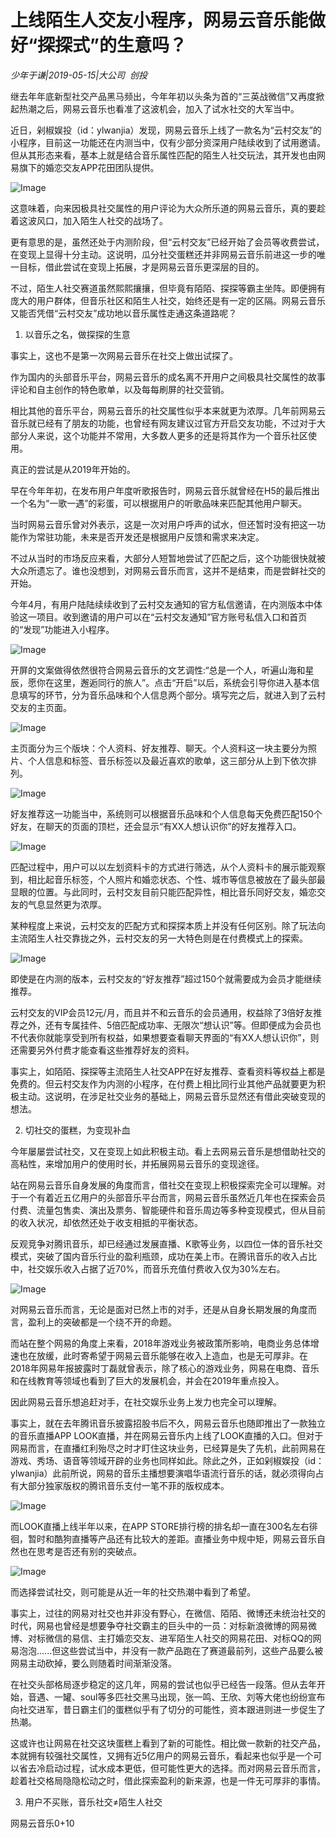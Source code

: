 # 上线陌生人交友小程序，网易云音乐能做好“探探式”的生意吗？

*少年于谦|2019-05-15|大公司 
                                                创投*

继去年年底新型社交产品黑马频出，今年年初以头条为首的“三英战微信”又再度掀起热潮之后，网易云音乐也看准了这波机会，加入了试水社交的大军当中。

近日，剁椒娱投（id：ylwanjia）发现，网易云音乐上线了一款名为“云村交友”的小程序，目前这一功能还在内测当中，仅有少部分资深用户陆续收到了试用邀请。但从其形态来看，基本上就是结合音乐属性匹配的陌生人社交玩法，其开发也由网易旗下的婚恋交友APP花田团队提供。

![Image](https://mmbiz.qpic.cn/mmbiz_png/89KlkjcF9iam3qTCx01roDqfByKRJH9XL070HOXEuGorTNX2wfYtfRBADSSYAFKSLnd4YVTqUso1c8j2ujjhQ5g/640?wx_fmt=png&tp=webp&wxfrom=5&wx_lazy=1&wx_co=1)

这意味着，向来因极具社交属性的用户评论为大众所乐道的网易云音乐，真的要趁着这波风口，加入陌生人社交的战场了。

更有意思的是，虽然还处于内测阶段，但“云村交友”已经开始了会员等收费尝试，在变现上显得十分主动。这说明，瓜分社交蛋糕还并非网易云音乐前进这一步的唯一目标，借此尝试在变现上拓展，才是网易云音乐更深层的目的。

不过，陌生人社交赛道虽然熙熙攘攘，但毕竟有陌陌、探探等霸主坐阵。即便拥有庞大的用户群体，但音乐社区和陌生人社交，始终还是有一定的区隔。网易云音乐又能否凭借“云村交友”成功地以音乐属性走通这条道路呢？

1. 以音乐之名，做探探的生意

事实上，这也不是第一次网易云音乐在社交上做出试探了。

作为国内的头部音乐平台，网易云音乐的成名离不开用户之间极具社交属性的故事评论和自主创作的特色歌单，以及每每刷屏的社交营销。

相比其他的音乐平台，网易云音乐的社交属性似乎本来就更为浓厚。几年前网易云音乐就已经有了朋友的功能，也曾经有网友建议过官方开启交友功能，不过对于大部分人来说，这个功能并不常用，大多数人更多的还是将其作为一个音乐社区使用。

真正的尝试是从2019年开始的。

早在今年年初，在发布用户年度听歌报告时，网易云音乐就曾经在H5的最后推出一个名为“一歌一遇”的彩蛋，可以根据用户的听歌品味来匹配其他用户聊天。

当时网易云音乐曾对外表示，这是一次对用户呼声的试水，但还暂时没有把这一功能作为常驻功能，未来是否开发还是根据用户反馈和需求来决定。

不过从当时的市场反应来看，大部分人短暂地尝试了匹配之后，这个功能很快就被大众所遗忘了。谁也没想到，对网易云音乐而言，这并不是结束，而是尝鲜社交的开始。

今年4月，有用户陆陆续续收到了云村交友通知的官方私信邀请，在内测版本中体验这一项目。收到邀请的用户可以在“云村交友通知”官方账号私信入口和首页的“发现”功能进入小程序。

![Image](https://mmbiz.qpic.cn/mmbiz_png/89KlkjcF9iam3qTCx01roDqfByKRJH9XLRUPsXhxGfRvEfGr4F9f7QLzvOicwlibFX8WqiavHD9KkMvI3l6Uuic85EA/640?wx_fmt=png&tp=webp&wxfrom=5&wx_lazy=1&wx_co=1)

开屏的文案做得依然很符合网易云音乐的文艺调性:“总是一个人，听遍山海和星辰，愿你在这里，邂逅同行的旅人”。点击“开启”以后，系统会引导你进入基本信息填写的环节，分为音乐品味和个人信息两个部分。填写完之后，就进入到了云村交友的主页面。

![Image](https://mmbiz.qpic.cn/mmbiz_png/89KlkjcF9iam3qTCx01roDqfByKRJH9XLdBr4pL2bblR3DEUcWibia4ubKPe7pue5aueaBiaA6havGu8BibcfKKyCeQ/640?wx_fmt=png&tp=webp&wxfrom=5&wx_lazy=1&wx_co=1)

主页面分为三个版块：个人资料、好友推荐、聊天。个人资料这一块主要分为照片、个人信息和标签、音乐标签以及最近喜欢的歌单，这三部分从上到下依次排列。

![Image](https://mmbiz.qpic.cn/mmbiz_jpg/89KlkjcF9iam3qTCx01roDqfByKRJH9XL1TRQV3zOSZkvS80VMu4KU6dIxCTPCra5xBYE2YZwzsNR10s6cz0o5w/640?wx_fmt=jpeg&tp=webp&wxfrom=5&wx_lazy=1&wx_co=1)

好友推荐这一功能当中，系统则可以根据音乐品味和个人信息每天免费匹配150个好友，在聊天的页面的顶栏，还会显示“有XX人想认识你”的好友推荐入口。

![Image](https://mmbiz.qpic.cn/mmbiz_png/89KlkjcF9iam3qTCx01roDqfByKRJH9XLcYcKF5mFPP8eHA0Vz6icdHdPcKF10qib74Xc80VhEdofqba22QicYb2eQ/640?wx_fmt=png&tp=webp&wxfrom=5&wx_lazy=1&wx_co=1)

匹配过程中，用户可以以左划资料卡的方式进行筛选，从个人资料卡的展示能观察到，相比起音乐标签，个人照片和婚恋状态、个性、城市等信息被放在了最头部最显眼的位置。与此同时，云村交友目前只能匹配异性，相比音乐同好交友，婚恋交友的气息显然更为浓厚。

某种程度上来说，云村交友的匹配方式和探探本质上并没有任何区别。除了玩法向主流陌生人社交靠拢之外，云村交友的另一大特色则是在付费模式上的探索。

![Image](https://mmbiz.qpic.cn/mmbiz_png/89KlkjcF9iam3qTCx01roDqfByKRJH9XLQicCickIibeic9pIT3uyic9dbJffvjQzic6sWicSA6OrgK3e0uJtSuYPglgyg/640?wx_fmt=png&tp=webp&wxfrom=5&wx_lazy=1&wx_co=1)

即使是在内测的版本，云村交友的“好友推荐”超过150个就需要成为会员才能继续推荐。

云村交友的VIP会员12元/月，而且并不和云音乐的会员通用，权益除了3倍好友推荐之外，还有专属挂件、5倍匹配成功率、无限次“想认识”等。但即便成为会员也不代表你就能享受到所有权益，如果想要查看聊天界面的“有XX人想认识你”，则还需要另外付费才能查看这些推荐好友的资料。

事实上，如陌陌、探探等主流陌生人社交APP在好友推荐、查看资料等权益上都是免费的。但云村交友作为内测的小程序，在付费上相比同行业其他产品就要更为积极主动。这说明，在涉足社交业务的基础上，网易云音乐显然还有借此突破变现的想法。

2. 切社交的蛋糕，为变现补血

今年屡屡尝试社交，又在变现上如此积极主动。看上去网易云音乐是想借助社交的高粘性，来增加用户的使用时长，并拓展网易云音乐的变现途径。

站在网易云音乐自身发展的角度而言，借社交在变现上积极探索完全可以理解。对于一个有着近五亿用户的头部音乐平台而言，网易云音乐虽然近几年也在探索会员付费、流量包售卖、演出及票务、智能硬件和音乐周边等多种变现模式，但从目前的收入状况，却依然还处于收支相抵的平衡状态。

反观竞争对腾讯音乐，却已经通过发展直播、K歌等业务，以四位一体的音乐社交模式，突破了国内音乐行业的盈利瓶颈，成功在美上市。在腾讯音乐的收入占比中，社交娱乐收入占据了近70%，而音乐充值付费收入仅为30%左右。

![Image](https://mmbiz.qpic.cn/mmbiz_png/89KlkjcF9iam3qTCx01roDqfByKRJH9XLNdTzjMUxtpab01PmlunLXwfJg9f2g8ia8au2GZ5ZiariahOPLo4O71K3w/640?wx_fmt=png&tp=webp&wxfrom=5&wx_lazy=1&wx_co=1)

对网易云音乐而言，无论是面对已然上市的对手，还是从自身长期发展的角度而言，盈利上的突破都是一个绕不开的命题。

而站在整个网易的角度上来看，2018年游戏业务被政策所影响，电商业务总体增速也在放缓，此时寄希望于网易云音乐能够在收入上造血，也是无可厚非。在2018年网易年报披露时丁磊就曾表示，除了核心的游戏业务，网易在电商、音乐和在线教育等领域也看到了巨大的发展机会，并会在2019年重点投入。

因此网易云音乐想追赶对手，在社交娱乐业务上发力也完全可以理解。

事实上，就在去年腾讯音乐披露招股书后不久，网易云音乐也随即推出了一款独立的音乐直播APP LOOK直播，并在网易云音乐内上线了LOOK直播的入口。但对于网易而言，在直播红利殆尽之时才盯住这块业务，已经算是失了先机，此前网易在游戏、秀场、语音等领域开辟的业务也同样如此。除此之外，正如剁椒娱投（id：ylwanjia）此前所说，网易的音乐主播想要演唱华语流行音乐的话，就必须得向占有大部分独家版权的腾讯音乐支付一笔不菲的版权成本。

![Image](https://mmbiz.qpic.cn/mmbiz_png/89KlkjcF9iam3qTCx01roDqfByKRJH9XL5ESxgibV7xoutdqevMghcv0NXfsHXqwvt46dJ5IuWqRicmVgUkYDEbXA/640?wx_fmt=png&tp=webp&wxfrom=5&wx_lazy=1&wx_co=1)

而LOOK直播上线半年以来，在APP STORE排行榜的排名却一直在300名左右徘徊，暂时和酷狗直播等产品还有比较大的差距。直播业务中规中矩，网易云音乐自然也在思考是否还有别的突破点。

![Image](https://mmbiz.qpic.cn/mmbiz_png/89KlkjcF9iam3qTCx01roDqfByKRJH9XL7erExn4dSicAG1zTWC0Xx2iaUreblJnZJZJVCeNBXm25cUN2TLcNaHjg/640?wx_fmt=png&tp=webp&wxfrom=5&wx_lazy=1&wx_co=1)

而选择尝试社交，则可能是从近一年的社交热潮中看到了希望。

事实上，过往的网易对社交也并非没有野心，在微信、陌陌、微博还未统治社交的时代，网易也曾经是想要争夺社交霸主的巨头中的一员：对标新浪微博的网易微博、对标微信的易信、主打婚恋交友、进军陌生人社交的网易花田、对标QQ的网易泡泡......但这些尝试当中，并没有一款产品跑在了赛道最前列，这些产品要么被网易主动砍掉，要么则随着时间渐渐没落。

在社交头部格局逐步稳定的这几年，网易的尝试也似乎已经告一段落。但从去年开始，音遇、一罐、soul等多匹社交黑马出现，张一鸣、王欣、刘等大佬也纷纷宣布向社交进军，昔日霸主们的蛋糕似乎有了切分的可能性，资本跟进则进一步促生了热潮。

这或许也让网易在社交这块蛋糕上看到了新的可能性。相比做一款新的社交产品，本就拥有较强社交属性，又拥有近5亿用户的网易云音乐，看起来也似乎是一个可以省去冷启动过程，试水成本更低，但可能性更大的选择。而对网易云音乐而言，趁着社交格局隐隐松动之时，借此探索盈利的新来源，也是一件无可厚非的事情。

3. 用户不买账，音乐社交≠陌生人社交

网易云音乐0+10

